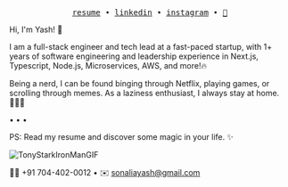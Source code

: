 <p align="center">
  <samp>
    <a href="https://docs.google.com/document/d/1tlF579BJ-1orBawwig7kHkgoyvqzgvFix_B0W1duP8Q/edit?usp=sharing">resume</a> •
    <a href="https://www.linkedin.com/in/yash-sonalia">linkedin</a> •
    <a href="https://instagram.com/sonaliayash">instagram</a> •
<!--     <a href="https://stackoverflow.com/users/14563463/yash-sonalia">stackoverflow</a> • -->
    <a href="https://linktr.ee/sonaliayash">🌲</a>
  </samp>
</p>


Hi, I'm Yash! 👋

I am a full-stack engineer and tech lead at a fast-paced startup, with 1+ years of software engineering and leadership experience in Next.js, Typescript, Node.js, Microservices, AWS, and more!🔥


Being a nerd, I can be found binging through Netflix, playing games, or scrolling through memes. As a laziness enthusiast, I always stay at home.💆🏼‍♂️


• • •


PS: Read my resume  and discover some magic in your life. ✨

![TonyStarkIronManGIF](https://github.com/mr-sonalia/mr-sonalia/assets/53109900/f5084a9c-ee4d-4021-8d75-6d1e468803a4)


🤙🏼 +91 704-402-0012 • ✉️ sonaliayash@gmail.com


